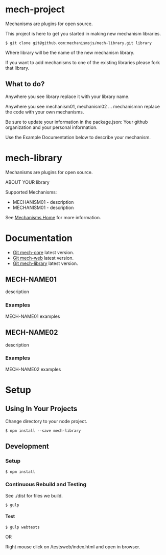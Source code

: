 # mech-project

Mechanisms are plugins for open source.

This project is here to get you started in making new mechanism libraries.

    $ git clone git@github.com:mechanismsjs/mech-library.git library

Where library will be the name of the new mechanism library.

If you want to add mechanisms to one of the existing libraries please fork that library.

## What to do?

Anywhere you see library replace it with your library name.

Anywhere you see mechanism01, mechanism02 ... mechanismnn replace the code with your own mechanisms.

Be sure to update your information in the package.json: Your github organization and your personal information.

Use the Example Documentation below to describe your mechanism.

# mech-library

Mechanisms are plugins for open source.

ABOUT YOUR library

Supported Mechanisms:

* MECHANISM01 - description
* MECHANISM01 - description

See [Mechanisms Home](https://github.com/mechanisms/mech) for more information.

# Documentation

* [Git mech-core](https://github.com/mechanismsjs/mech-core) latest version.
* [Git mech-web](https://github.com/mechanismsjs/mech-web) latest version.
* [Git mech-library](https://github.com/mechanismsjs/mech-library) latest version.

## MECH-NAME01

description

### Examples

MECH-NAME01 examples

## MECH-NAME02

description

### Examples

MECH-NAME02 examples

# Setup

## Using In Your Projects

Change directory to your node project.

    $ npm install --save mech-library

## Development

### Setup

    $ npm install
    
### Continuous Rebuild and Testing

See ./dist for files we build.

    $ gulp

#### Test

    $ gulp webtests

OR

Right mouse click on /testsweb/index.html and open in browser.